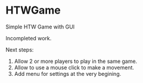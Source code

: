 # HTWGame
Simple HTW Game with GUI

Incompleted work.

Next steps:
1. Allow 2 or more players to play in the same game.
2. Allow to use a mouse click to make a movement.
3. Add menu for settings at the very begining.
